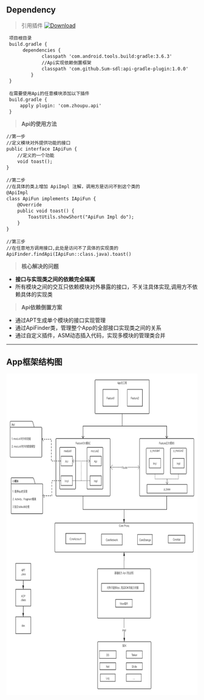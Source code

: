 
## Dependency
 > 引用插件 [ ![Download](https://api.bintray.com/packages/sum-sdl/android/api-gradle-plugin/images/download.svg) ](https://bintray.com/sum-sdl/android/api-gradle-plugin/_latestVersion)
   ```
    项目根目录
    build.gradle {
         dependencies {
                classpath 'com.android.tools.build:gradle:3.6.3'
                //Api实现依赖倒置框架
                classpath 'com.github.Sum-sdl:api-gradle-plugin:1.0.0'
            }
    }

    在需要使用Api的任意模块添加以下插件
    build.gradle {
        apply plugin: 'com.zhoupu.api'
    }
   ```

> **Api的使用方法**
```
//第一步
//定义模块对外提供功能的接口
public interface IApiFun {
    //定义的一个功能
    void toast();
}

//第二步
//在具体的类上增加 ApiImpl 注解，调用方是访问不到这个类的
@ApiImpl
class ApiFun implements IApiFun {
    @Override
    public void toast() {
        ToastUtils.showShort("ApiFun Impl do");
    }
}

//第三步
//在任意地方调用接口,此处是访问不了具体的实现类的
ApiFinder.findApi(IApiFun::class.java).toast()
```

> **核心解决的问题**
- **接口与实现类之间的依赖完全隔离**
- 所有模块之间的交互只依赖模块对外暴露的接口，不关注具体实现,调用方不依赖具体的实现类

> **Api依赖倒置方案**
- 通过APT生成单个模块的接口实现管理
- 通过ApiFinder类，管理整个App的全部接口实现类之间的关系
- 通过自定义插件，ASM动态插入代码，实现多模块的管理类合并


----

## App框架结构图
<div align="center">
<img src="https://github.com/Sum-sdl/AndroidAucFrame/raw/master/asset/Frame.png" height="845" width="890">
</div>